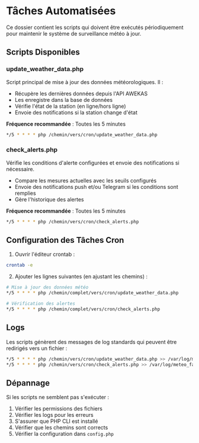 # Tâches Automatisées

Ce dossier contient les scripts qui doivent être exécutés périodiquement pour maintenir le système de surveillance météo à jour.

## Scripts Disponibles

### update_weather_data.php

Script principal de mise à jour des données météorologiques. Il :
- Récupère les dernières données depuis l'API AWEKAS
- Les enregistre dans la base de données
- Vérifie l'état de la station (en ligne/hors ligne)
- Envoie des notifications si la station change d'état

**Fréquence recommandée** : Toutes les 5 minutes

```bash
*/5 * * * * php /chemin/vers/cron/update_weather_data.php
```

### check_alerts.php

Vérifie les conditions d'alerte configurées et envoie des notifications si nécessaire.
- Compare les mesures actuelles avec les seuils configurés
- Envoie des notifications push et/ou Telegram si les conditions sont remplies
- Gère l'historique des alertes

**Fréquence recommandée** : Toutes les 5 minutes

```bash
*/5 * * * * php /chemin/vers/cron/check_alerts.php
```

## Configuration des Tâches Cron

1. Ouvrir l'éditeur crontab :
```bash
crontab -e
```

2. Ajouter les lignes suivantes (en ajustant les chemins) :
```bash
# Mise à jour des données météo
*/5 * * * * php /chemin/complet/vers/cron/update_weather_data.php

# Vérification des alertes
*/5 * * * * php /chemin/complet/vers/cron/check_alerts.php
```

## Logs

Les scripts génèrent des messages de log standards qui peuvent être redirigés vers un fichier :

```bash
*/5 * * * * php /chemin/vers/cron/update_weather_data.php >> /var/log/meteo_farm/update.log 2>&1
*/5 * * * * php /chemin/vers/cron/check_alerts.php >> /var/log/meteo_farm/alerts.log 2>&1
```

## Dépannage

Si les scripts ne semblent pas s'exécuter :
1. Vérifier les permissions des fichiers
2. Vérifier les logs pour les erreurs
3. S'assurer que PHP CLI est installé
4. Vérifier que les chemins sont corrects
5. Vérifier la configuration dans `config.php` 